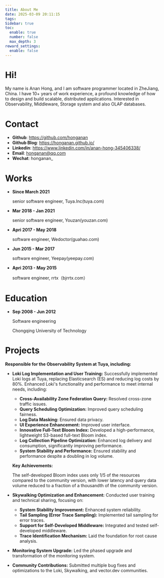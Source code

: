 ```yaml
---
title: About Me
date: 2025-03-09 20:11:15
tags:
Sidebar: true
toc:
  enable: true
  number: false
  max_depth: 3
reward_settings:
  enable: false
---
```


# Hi!

My name is Anan Hong, and I am software programmer located in ZheJiang, China. I have 10+ years of work experience, a profound knowledge of how to design and build scalable, distributed applications. Interested in Observability, Middleware, Storage system and also OLAP databases.

# Contact
<!-- more -->
- **Github**: https://github.com/honganan
- **Github Blog**: https://honganan.github.io/
- **Linkedin**: https://www.linkedin.com/in/anan-hong-345406338/
- **Email**: honganan@qq.com
- **Wechat**: honganan_

# Works

- **Since March 2021**

  senior software engineer, Tuya.Inc(tuya.com)

- **Mar 2018 - Jan 2021**

  senior software engineer, Youzan(youzan.com)

- **Apri 2017 - May 2018**

  software engineer, Wedoctor(guahao.com)

- **Jun 2015 - Mar 2017**

  software engineer, Yeepay(yeepay.com)

- **Apri 2013 - May 2015**

  software engineer, rrtx（bjrrtx.com）	

# Education

- **Sep 2008 - Jun 2012**

  Software engineering

  Chongqing University of Technology



# Projects

**Responsible for the Observability System at Tuya, including:**

- **Loki Log Implementation and User Training:** Successfully implemented Loki logs at Tuya, replacing Elasticsearch (ES) and reducing log costs by 80%. Enhanced Loki's functionality and performance to meet internal needs, including:

  - **Cross-Availability Zone Federation Query:** Resolved cross-zone traffic issues.
  - **Query Scheduling Optimization:** Improved query scheduling fairness.
  - **Log Data Masking:** Ensured data privacy.
  - **UI Experience Enhancement:** Improved user interface.
  - **Innovative Full-Text Bloom Index:** Developed a high-performance, lightweight S3-based full-text Bloom index.
  - **Log Collection Pipeline Optimization:** Enhanced log delivery and consumption, significantly improving performance.
  - **System Stability and Performance:** Ensured stability and performance despite a doubling in log volume.

  **Key Achievements:**

  The self-developed Bloom index uses only 1/5  of the resources compared to the community version, with lower latency and query data volume reduced to a fraction of a thousandth of the community version.

- **Skywalking Optimization and Enhancement:** Conducted user training and technical sharing, focusing on:
  - **System Stability Improvement:** Enhanced system reliability.
  - **Tail Sampling (Error Trace Sampling):** Implemented tail sampling for error traces.
  - **Support for Self-Developed Middleware:** Integrated and tested self-developed middleware.
  - **Trace Identification Mechanism:** Laid the foundation for root cause analysis.

- **Monitoring System Upgrade:** Led the phased upgrade and transformation of the monitoring system.

- **Community Contributions:** Submitted multiple bug fixes and optimizations to the Loki, Skywalking, and vector.dev communities.
